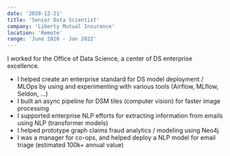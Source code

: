 ```yaml
---
date: '2020-12-21'
title: 'Senior Data Scientist'
company: 'Liberty Mutual Insurance'
location: 'Remote'
range: 'June 2020 - Jan 2022'
---
```


I worked for the Office of Data Science, a center of DS enterprise excellence.

- I helped create an enterprise standard for DS model deployment / MLOps by using and experimenting with various tools (Airflow, MLflow, Seldon, ...)
- I built an async pipeline for DSM tiles (computer vision) for faster image processing
- I supported enterprise NLP efforts for extracting information from emails using NLP (transformer models)
- I helped prototype graph claims fraud analytics / modeling using Neo4j
- I was a manager for co-ops, and helped deploy a NLP model for email triage (estimated 100k+ annual value)
